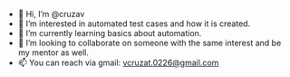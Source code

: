 - 👋 Hi, I’m @cruzav
- 👀 I’m interested in automated test cases and how it is created.
- 🌱 I’m currently learning basics about automation.
- 💞️ I’m looking to collaborate on someone with the same interest and be my mentor as well.
- 📫 You can reach via gmail: vcruzat.0226@gmail.com

<!---
cruzav/cruzav is a ✨ special ✨ repository because its `README.md` (this file) appears on your GitHub profile.
You can click the Preview link to take a look at your changes.
--->
